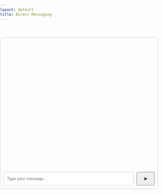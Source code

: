 ```yaml
---
layout: default
title: Direct Messaging
---
```

<html lang="en">
<head>
    <style>
        body {
    font-family: Arial, sans-serif;
    margin: 0;
    padding: 0;
    box-sizing: border-box;
    }
    .chat-container {
        max-width: 800px; /* Increased width */
        margin: 50px auto;
        border: 1px solid #ccc;
        border-radius: 10px;
        overflow: hidden;
    }
    .chat-window {
        height: 400px; /* Increased height */
        overflow-y: scroll;
        padding: 10px;
    }
    .message-input {
        display: flex;
        padding: 10px;
    }
    input {
        flex: 1;
        padding: 10px; /* Increased padding */
        border: 1px solid #ccc;
        border-radius: 5px;
    }
    button {
        padding: 10px 20px; /* Increased padding */
        margin-left: 10px;
        cursor: pointer;
    }
    .message {
        margin-bottom: 10px;
    }
    .user1 {
        background-color: #c2e1f6;
    }
    .user2 {
        background-color: #f5f5f5;
    }
    button {
        padding: 10px 20px;
        margin-left: 10px;
        cursor: pointer;
        font-size: 16px;
    }
    </style>
    <meta charset="UTF-8">
    <meta name="viewport" content="width=device-width, initial-scale=1.0">
    <link rel="stylesheet" href="styles.css">
    <title>Person-to-Person Messaging</title>
</head>
<body>
    <div class="chat-container">
        <div class="chat-window" id="chat-window"></div>
        <div class="message-input">
            <input type="text" id="messageInput" placeholder="Type your message...">
            <button onclick="sendMessage">&#10148;</button>
        </div>
    </div>
    <script src="script.js">
        function sendMessage() {
            var messageInput = document.getElementById("messageInput");
            var message = messageInput.value;
            if (message.trim() !== "") {
                var chatWindow = document.getElementById("chat-window");
                var newMessage = document.createElement("div");
                newMessage.className = "message";
                newMessage.textContent = message;
                newMessage.classList.add(chatWindow.children.length % 2 === 0 ? "user1" : "user2");
                chatWindow.appendChild(newMessage);
                messageInput.value = "";
                chatWindow.scrollTop = chatWindow.scrollHeight;
            }
            document.getElementById("messageInput").addEventListener("keyup", function(event) {
            if (event.key === "Enter") {
                sendMessage();
            }
        });
        }
    </script>
</body>
</html>
